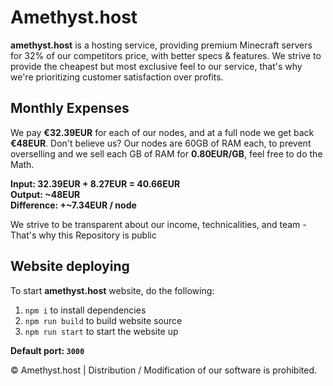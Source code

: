 # Amethyst.host
**amethyst.host** is a hosting service, providing premium Minecraft servers for 32% of our competitors price, with better specs & features. We strive to provide the cheapest but most exclusive feel to our service, that's why we're prioritizing customer satisfaction over profits.  

## Monthly Expenses
We pay **€32.39EUR** for each of our nodes, and at a full node we get back **€48EUR**. Don't believe us? Our nodes are 60GB of RAM each, to prevent overselling and we sell each GB of RAM for **0.80EUR/GB**, feel free to do the Math.

**Input: 32.39EUR + 8.27EUR = 40.66EUR**  
**Output: ~48EUR**  
**Difference: +~7.34EUR / node**  

We strive to be transparent about our income, technicalities, and team - That's why this Repository is public

## Website deploying
To start **amethyst.host** website, do the following: 
  1. ``npm i`` to install dependencies
  2. ``npm run build`` to build website source
  3. ``npm run start`` to start the website up

**Default port: ``3000``**
  
  
© Amethyst.host | Distribution / Modification of our software is prohibited.
